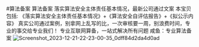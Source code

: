 #算法备案
算法备案 落实算法安全主体责任基本情况，最新公司通过文案  本宝贝包括: 《落实算法安全主体责任基本情况》+《算法安全自评估报告》+《拟公示内容》  真实公司通过案例，别拿网上乱写的比，一次审核要一周，别浪费时间，专业的事交给专业我们！ 专业互联网算备，一站式解决所有问题
咸鱼：专业算法备案
![Screenshot_2023-12-21-22-23-00-35_0dff84d2da4d0ad](https://github.com/jackThomass/-/assets/38002411/97cd1c1a-e60e-44a2-9d45-814ccb9a2fc3)
